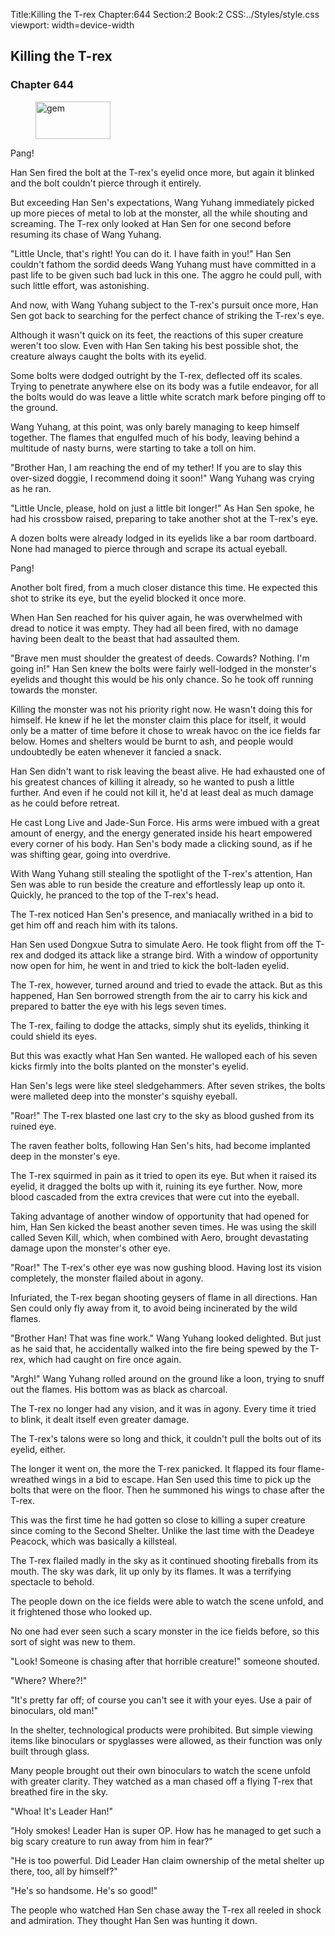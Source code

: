 Title:Killing the T-rex 
Chapter:644 
Section:2 
Book:2 
CSS:../Styles/style.css 
viewport: width=device-width
  
## Killing the T-rex
### Chapter 644 
<figure>
	<img src="../Images/gem.gif" alt="gem" id="gem" width="120" height="60" />
</figure>
  

  
  Pang!

Han Sen fired the bolt at the T-rex's eyelid once more, but again it blinked and the bolt couldn't pierce through it entirely.

But exceeding Han Sen's expectations, Wang Yuhang immediately picked up more pieces of metal to lob at the monster, all the while shouting and screaming. The T-rex only looked at Han Sen for one second before resuming its chase of Wang Yuhang.

"Little Uncle, that's right! You can do it. I have faith in you!" Han Sen couldn't fathom the sordid deeds Wang Yuhang must have committed in a past life to be given such bad luck in this one. The aggro he could pull, with such little effort, was astonishing.

And now, with Wang Yuhang subject to the T-rex's pursuit once more, Han Sen got back to searching for the perfect chance of striking the T-rex's eye.

Although it wasn't quick on its feet, the reactions of this super creature weren't too slow. Even with Han Sen taking his best possible shot, the creature always caught the bolts with its eyelid.

Some bolts were dodged outright by the T-rex, deflected off its scales. Trying to penetrate anywhere else on its body was a futile endeavor, for all the bolts would do was leave a little white scratch mark before pinging off to the ground.

Wang Yuhang, at this point, was only barely managing to keep himself together. The flames that engulfed much of his body, leaving behind a multitude of nasty burns, were starting to take a toll on him.

"Brother Han, I am reaching the end of my tether! If you are to slay this over-sized doggie, I recommend doing it soon!" Wang Yuhang was crying as he ran.

"Little Uncle, please, hold on just a little bit longer!" As Han Sen spoke, he had his crossbow raised, preparing to take another shot at the T-rex's eye.

A dozen bolts were already lodged in its eyelids like a bar room dartboard. None had managed to pierce through and scrape its actual eyeball.

Pang!

Another bolt fired, from a much closer distance this time. He expected this shot to strike its eye, but the eyelid blocked it once more.

When Han Sen reached for his quiver again, he was overwhelmed with dread to notice it was empty. They had all been fired, with no damage having been dealt to the beast that had assaulted them.

"Brave men must shoulder the greatest of deeds. Cowards? Nothing. I'm going in!" Han Sen knew the bolts were fairly well-lodged in the monster's eyelids and thought this would be his only chance. So he took off running towards the monster.

Killing the monster was not his priority right now. He wasn't doing this for himself. He knew if he let the monster claim this place for itself, it would only be a matter of time before it chose to wreak havoc on the ice fields far below. Homes and shelters would be burnt to ash, and people would undoubtedly be eaten whenever it fancied a snack.

Han Sen didn't want to risk leaving the beast alive. He had exhausted one of his greatest chances of killing it already, so he wanted to push a little further. And even if he could not kill it, he'd at least deal as much damage as he could before retreat.

He cast Long Live and Jade-Sun Force. His arms were imbued with a great amount of energy, and the energy generated inside his heart empowered every corner of his body. Han Sen's body made a clicking sound, as if he was shifting gear, going into overdrive.

With Wang Yuhang still stealing the spotlight of the T-rex's attention, Han Sen was able to run beside the creature and effortlessly leap up onto it. Quickly, he pranced to the top of the T-rex's head.

The T-rex noticed Han Sen's presence, and maniacally writhed in a bid to get him off and reach him with its talons.

Han Sen used Dongxue Sutra to simulate Aero. He took flight from off the T-rex and dodged its attack like a strange bird. With a window of opportunity now open for him, he went in and tried to kick the bolt-laden eyelid.

The T-rex, however, turned around and tried to evade the attack. But as this happened, Han Sen borrowed strength from the air to carry his kick and prepared to batter the eye with his legs seven times.

The T-rex, failing to dodge the attacks, simply shut its eyelids, thinking it could shield its eyes.

But this was exactly what Han Sen wanted. He walloped each of his seven kicks firmly into the bolts planted on the monster's eyelid.

Han Sen's legs were like steel sledgehammers. After seven strikes, the bolts were malleted deep into the monster's squishy eyeball.

"Roar!" The T-rex blasted one last cry to the sky as blood gushed from its ruined eye.

The raven feather bolts, following Han Sen's hits, had become implanted deep in the monster's eye.

The T-rex squirmed in pain as it tried to open its eye. But when it raised its eyelid, it dragged the bolts up with it, ruining its eye further. Now, more blood cascaded from the extra crevices that were cut into the eyeball.

Taking advantage of another window of opportunity that had opened for him, Han Sen kicked the beast another seven times. He was using the skill called Seven Kill, which, when combined with Aero, brought devastating damage upon the monster's other eye.

"Roar!" The T-rex's other eye was now gushing blood. Having lost its vision completely, the monster flailed about in agony.

Infuriated, the T-rex began shooting geysers of flame in all directions. Han Sen could only fly away from it, to avoid being incinerated by the wild flames.

"Brother Han! That was fine work." Wang Yuhang looked delighted. But just as he said that, he accidentally walked into the fire being spewed by the T-rex, which had caught on fire once again.

"Argh!" Wang Yuhang rolled around on the ground like a loon, trying to snuff out the flames. His bottom was as black as charcoal.

The T-rex no longer had any vision, and it was in agony. Every time it tried to blink, it dealt itself even greater damage.

The T-rex's talons were so long and thick, it couldn't pull the bolts out of its eyelid, either.

The longer it went on, the more the T-rex panicked. It flapped its four flame-wreathed wings in a bid to escape. Han Sen used this time to pick up the bolts that were on the floor. Then he summoned his wings to chase after the T-rex.

This was the first time he had gotten so close to killing a super creature since coming to the Second Shelter. Unlike the last time with the Deadeye Peacock, which was basically a killsteal.

The T-rex flailed madly in the sky as it continued shooting fireballs from its mouth. The sky was dark, lit up only by its flames. It was a terrifying spectacle to behold.

The people down on the ice fields were able to watch the scene unfold, and it frightened those who looked up.

No one had ever seen such a scary monster in the ice fields before, so this sort of sight was new to them.

"Look! Someone is chasing after that horrible creature!" someone shouted.

"Where? Where?!"

"It's pretty far off; of course you can't see it with your eyes. Use a pair of binoculars, old man!"

In the shelter, technological products were prohibited. But simple viewing items like binoculars or spyglasses were allowed, as their function was only built through glass.

Many people brought out their own binoculars to watch the scene unfold with greater clarity. They watched as a man chased off a flying T-rex that breathed fire in the sky.

"Whoa! It's Leader Han!"

"Holy smokes! Leader Han is super OP. How has he managed to get such a big scary creature to run away from him in fear?"

"He is too powerful. Did Leader Han claim ownership of the metal shelter up there, too, all by himself?"

"He's so handsome. He's so good!"

The people who watched Han Sen chase away the T-rex all reeled in shock and admiration. They thought Han Sen was hunting it down.
